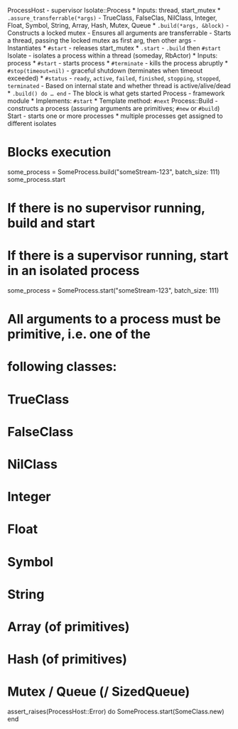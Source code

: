 ProcessHost - supervisor
  Isolate::Process
    * Inputs: thread, start_mutex
    * `.assure_transferrable(*args)`
      - TrueClass, FalseClas, NilClass, Integer, Float, Symbol, String, Array, Hash, Mutex, Queue
    * `.build(*args, &block)`
      - Constructs a locked mutex
      - Ensures all arguments are transferrable
      - Starts a thread, passing the locked mutex as first arg, then other args
      - Instantiates
    * `#start` - releases start_mutex
    * `.start` - `.build` then `#start`
  Isolate - isolates a process within a thread (someday, RbActor)
    * Inputs: process
    * `#start` - starts process
    * `#terminate` - kills the process abruptly
    * `#stop(timeout=nil)` - graceful shutdown (terminates when timeout exceeded)
    * `#status` - `ready`, `active`, `failed`, `finished`, `stopping`, `stopped`, `terminated`
      - Based on internal state and whether thread is active/alive/dead
    * `.build() do … end`
      - The block is what gets started
  Process - framework module
    * Implements: `#start`
    * Template method: `#next`
  Process::Build - constructs a process (assuring arguments are primitives; `#new` or `#build`)
  Start - starts one or more processes
    * multiple processes get assigned to different isolates

# Blocks execution
some_process = SomeProcess.build("someStream-123", batch_size: 111)
some_process.start

# If there is no supervisor running, build and start
# If there is a supervisor running, start in an isolated process
some_process = SomeProcess.start("someStream-123", batch_size: 111)

# All arguments to a process must be primitive, i.e. one of the
# following classes:
#
#   TrueClass
#   FalseClass
#   NilClass
#   Integer
#   Float
#   Symbol
#   String
#   Array (of primitives)
#   Hash (of primitives)
#   Mutex / Queue (/ SizedQueue)

assert_raises(ProcessHost::Error) do
  SomeProcess.start(SomeClass.new)
end
